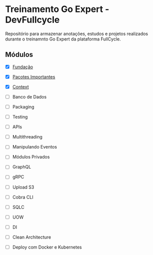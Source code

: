 # Treinamento Go Expert - DevFullcycle

Repositório para armazenar anotações, estudos e projetos realizados durante o treinamnto Go Expert da plataforma FullCycle.

## Módulos

- [x] [Fundação](https://github.com/guilchaves/treinamento-goexpert/tree/main/1-Fundacao)</br>
- [x] [Pacotes Importantes](https://github.com/guilchaves/treinamento-goexpert/tree/main/2-Pacotes-importantes)</br>
- [x] [Context](https://github.com/guilchaves/treinamento-goexpert/tree/main/3-Context)</br>
- [ ] Banco de Dados</br>
- [ ] Packaging</br>
- [ ] Testing</br>
- [ ] APIs</br>
- [ ] Multithreading</br>
- [ ] Manipulando Eventos</br>
- [ ] Módulos Privados</br>
- [ ] GraphQL</br>
- [ ] gRPC</br>
- [ ] Upload S3</br>
- [ ] Cobra CLI</br>
- [ ] SQLC</br>
- [ ] UOW</br>
- [ ] DI</br>
- [ ] Clean Architecture</br>
- [ ] Deploy com Docker e Kubernetes</br>


